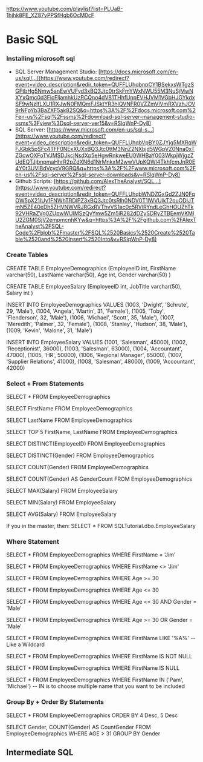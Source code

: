 https://www.youtube.com/playlist?list=PLUaB-1hjhk8FE_XZ87vPPSfHqb6OcM0cF
# Basic SQL
### Installing microsoft sql
- SQL Server Management Studio: [https://docs.microsoft.com/en-us/sql/...](https://www.youtube.com/redirect?event=video_description&redir_token=QUFFLUhqbnpCY1BSekxsWTgzSGFtbHg5Nmw5anEwVUFyd3xBQ3Jtc0trSkFmYWxNWU55M3NuSjMwNXYxQmc0d3FicFljamhkUzRCQno4dV81THhfUnpEVHJVM1VGbHJGYkdxSF9wNzlfLXU1RXJwN0FMQmFJSktYR3hlQVNFR0VZZmViVmRXVzhJOV9rNFpYb3BaZXF5ak82SQ&q=https%3A%2F%2Fdocs.microsoft.com%2Fen-us%2Fsql%2Fssms%2Fdownload-sql-server-management-studio-ssms%3Fview%3Dsql-server-ver15&v=RSlqWnP-Dy8) 
- SQL Server: [https://www.microsoft.com/en-us/sql-s...](https://www.youtube.com/redirect?event=video_description&redir_token=QUFFLUhqbVpBY0ZJYjg5MXRqWFJGbk5pSFc4TFF0NExXUXxBQ3Jtc0ttM3NnZ2NXbjd5WGpVZ0Nna0xTZGcwOXFoTVJMSDJkcjNsdXp5eHgwRnkweEU0WHBaY003WkpjWjgzZUdEQTJjbnpmaHhrR2pZdXN6d1NrMnkxM2wwVUpKQWl4TkhfcmJnR0E4Y0t3UVlBdVcycV9GRQ&q=https%3A%2F%2Fwww.microsoft.com%2Fen-us%2Fsql-server%2Fsql-server-downloads&v=RSlqWnP-Dy8) 
- Github Scripts: [https://github.com/AlexTheAnalyst/SQL...](https://www.youtube.com/redirect?event=video_description&redir_token=QUFFLUhqbWNDZGxGd2ZJN0FqOW5pX21IUy1FNWhTRDlPZ3xBQ3Jtc0tsRlh0NDV0T1lWVUlkT2puODlJTmN5ZE40eDh5ZHVNWVRJRGxRVThvVS1ac0c5RVlRYndLeGhHOUZhTk92VHRaZVg0ZUpwWUlMSzQyYmw5Zm5iR282dDZySDRyZTBEemVKMlU2ZGM0SjV2empmcnhKYw&q=https%3A%2F%2Fgithub.com%2FAlexTheAnalyst%2FSQL-Code%2Fblob%2Fmaster%2FSQL%2520Basics%2520Create%2520Table%2520and%2520Insert%2520Into&v=RSlqWnP-Dy8)
### Create Tables
CREATE TABLE EmployeeDemographics
(EmployeeID int,
FirstName varchar(50),
LastName varchar(50),
Age int,
Gender varchar(50)
)

CREATE TABLE EmployeeSalary
(EmployeeID int,
JobTitle varchar(50),
Salary int
)

INSERT INTO EmployeeDemographics VALUES
(1003, 'Dwight', 'Schrute', 29, 'Male'),
(1004, 'Angela', 'Martin', 31, 'Female'),
(1005, 'Toby', 'Flenderson', 32, 'Male'),
(1006, 'Michael', 'Scott', 35, 'Male'),
(1007, 'Meredith', 'Palmer', 32, 'Female'),
(1008, 'Stanley', 'Hudson', 38, 'Male'),
(1009, 'Kevin', 'Malone', 31, 'Male')

INSERT INTO EmployeeSalary VALUES
(1001, 'Salesman', 45000),
(1002, 'Receptionist', 36000),
(1003, 'Salesman', 63000),
(1004, 'Accountant', 47000),
(1005, 'HR', 50000),
(1006, 'Regional Manager', 65000),
(1007, 'Supplier Relations', 41000),
(1008, 'Salesman', 48000),
(1009, 'Accountant', 42000)
### Select + From Statements
SELECT *
FROM EmployeeDemographics

SELECT FirstName
FROM EmployeeDemographics

SELECT LastName
FROM EmployeeDemographics

SELECT TOP 5 FirstName, LastName
FROM EmployeeDemographics

SELECT DISTINCT(EmployeeID)
FROM EmployeeDemographics

SELECT DISTINCT(Gender)
FROM EmployeeDemographics

SELECT COUNT(Gender)
FROM EmployeeDemographics

SELECT COUNT(Gender) AS GenderCount
FROM EmployeeDemographics

SELECT MAX(Salary)
FROM EmployeeSalary

SELECT MIN(Salary)
FROM EmployeeSalary

SELECT AVG(Salary)
FROM EmployeeSalary

If you in the master, then:
SELECT *
FROM SQLTutorial.dbo.EmployeeSalary

### Where Statement
SELECT *
FROM EmployeeDemographics
WHERE FirstName = 'Jim'

SELECT *
FROM EmployeeDemographics
WHERE FirstName <> 'Jim'

SELECT *
FROM EmployeeDemographics
WHERE Age >= 30

SELECT *
FROM EmployeeDemographics
WHERE Age <= 30

SELECT *
FROM EmployeeDemographics
WHERE Age <= 30 AND Gender = 'Male'

SELECT *
FROM EmployeeDemographics
WHERE Age >= 30 OR Gender = 'Male'

SELECT * 
FROM EmployeeDemographics
WHERE FirstName LIKE '%A%'  -- Like a Wildcard

SELECT *
FROM EmployeeDemographics
WHERE FirstName IS NOT NULL

SELECT *
FROM EmployeeDemographics
WHERE FirstName IS NULL

SELECT *
FROM EmployeeDemographics
WHERE FirstName IN ('Pam', 'Michael')  -- IN is to choose multiple name that you want to be included

### Group By + Order By Statements
SELECT *
FROM EmployeeDemographics
ORDER BY 4 Desc, 5 Desc

SELECT Gender, COUNT(Gender) AS CountGender
FROM EmployeeDemographics
WHERE AGE > 31
GROUP BY Gender
## Intermediate SQL
### 